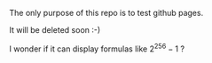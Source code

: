 The only purpose of this repo is to test github pages.

It will be deleted soon :-)

I wonder if it can display formulas like $2^{256}-1$ ?
